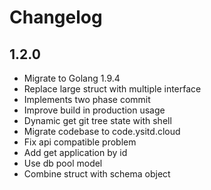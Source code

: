 # Changelog

## 1.2.0

- Migrate to Golang 1.9.4
- Replace large struct with multiple interface
- Implements two phase commit
- Improve build in production usage
- Dynamic get git tree state with shell
- Migrate codebase to code.ysitd.cloud
- Fix api compatible problem
- Add get application by id
- Use db pool model
- Combine struct with schema object
